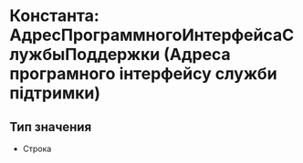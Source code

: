 ﻿# Константа: АдресПрограммногоИнтерфейсаСлужбыПоддержки (Адреса програмного інтерфейсу служби підтримки)

## Тип значения

- Строка

